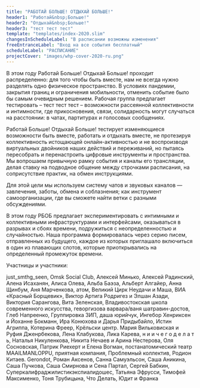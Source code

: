 ```yaml
---
title: "РАБОТАЙ БОЛЬШЕ! ОТДЫХАЙ БОЛЬШЕ!"
header1: "Работай&nbsp;Больше!"
header2: "Отдыхай&nbsp;Больше!"
header3: "тест тест тест"
template: "templates/index-2020.slim"
changesInScheduleLabel: "В расписании возможны изменения"
freeEntranceLabel: "Вход на все события бесплатный"
scheduleLabel: "РАСПИСАНИЕ"
projectCover: "images/whp-cover-2020-ru.png"
---
```


В этом году Работай Больше! Отдыхай Больше! проходит распределенно: для того чтобы быть вместе, нам не всегда нужно разделять одно физическое пространство. В условиях пандемии, закрытия границ и ограничения мобильности, отменить событие было бы самым очевидным решением. Рабочая группа предлагает тестировать – тест тест тест – возможности рассеянной коллективности и интимности, где прикосновения, связи, солидарность могут случаться на расстоянии: в чатах, партитурах и голосовых сообщениях. 

Работай Больше! Отдыхай Больше! тестирует изменяющиеся возможности быть вместе, работать и отдыхать вместе, не протезируя коллективность истощающей онлайн-активностью и не воспроизводя виртуальных двойников наших действий и переживаний, но пытаясь пересобрать и перенастроить цифровые инструменты и пространства. Мы вопрошаем привычную рамку события и каналы его трансляции, делая ставку на подводное общение между строчками расписания, на соприсутствие практик, на обмен инструкциями.

Для этой цели мы используем систему чатов и звуковых каналов — завлечения, заботы, обмена и соблазнения; как инструмент самоорганизации, где вы сможете найти ветки с разными обсуждениями.

В этом году РБОБ предлагает экспериментировать с интимными и коллективными инфраструктурами и интерфейсами, оказываться в разрывах и сбоях времени, подружиться с неопределенностью и случайностью. Наша программа формировалась через серию писем, отправленных из будущего, каждое из которых приглашало включиться в один из плавающих слотов, которые приоткрывались на определенный промежуток времени.

Участницы и участники:

just_smthg_seen, Omsk Social Club, Алексей Минько, Алексей Радинский, Алена Исаханян, Алиса Олева, Альба Баэза, Альберт Алгайер, Анна Щинбум, Аня Марченкова, атом, Великий Цирк Неудачи и Маша, ВИА «Красный Борщевик», Виктор Артига Родригез и Элшан Азади, Виктория Сарангова, Вита Зеленская, Владивостокская школа современного искусства, геворгизова варвара/ваня шатравин-достов, Глеб Напреенко, Группировка ЗИП, даша юрийчук, Ингебор Хенриксен и Йоханне Бокманн, Ира Конюхова и Дарья Придыбайло, Истин Агриппа, Котерина Фреер, Крёльски центр. Мария Вильковиская и Руфия Дженрбекова, Лена Клабукова, Лика Карева, н и и ч е г о д е л а т ь, Наталья Никуленкова, Никита Нечаев и Арина Нестерова, Оля Сосновская, Патрик Риехерт и Елена Вогман, постанатомический театр MAAILMANLOPPU, приятная компания, Проблемный коллектив, Родион Китаев. Gerondot, Роман Аксенов, Санна Самуэльсон, Саша Аникина, Саша Пучкова, Саша Смирнова и Сена Партал, Сергей Бабкин, Суперкалифраджилистикэкспиалидошес, Татьяна Эфрусси, Тимофей Максименко, Тоня Трубицына, Что Делать, Юдит и Франка
